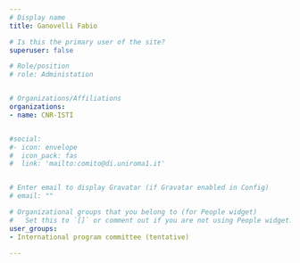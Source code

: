 ```yaml
---
# Display name
title: Ganovelli Fabio

# Is this the primary user of the site?
superuser: false

# Role/position
# role: Administation


# Organizations/Affiliations
organizations:
- name: CNR-ISTI


#social:
#- icon: envelope
#  icon_pack: fas
#  link: 'mailto:comito@di.uniroma1.it'


# Enter email to display Gravatar (if Gravatar enabled in Config)
# email: ""

# Organizational groups that you belong to (for People widget)
#   Set this to `[]` or comment out if you are not using People widget.
user_groups:
- International program committee (tentative)

---
```


